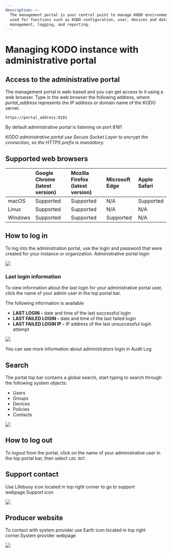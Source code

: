 ```yaml
---
description: >-
  The management portal is your central point to manage KODO environment. It's
  used for functions such as KODO configuration, user, devices and data
  management, logging, and reporting.
---
```


# Managing KODO instance with administrative portal

## Access to the administrative portal <a id="access-to-the-administrative-portal"></a>

The management portal is web-based and you can get access to it using a web browser. Type in the web browser the following address, where _portal\_address_ represents the IP address or domain name of the KODO server.

```text
https://portal_address:8181
```

By default administrative portal is listening on port 8181

_KODO administrative portal use Secure Socket Layer to encrypt the connection, so the HTTPS prefix is mandatory._

## Supported web browsers <a id="supported-web-browsers"></a>

| ​ | **Google Chrome \(latest version\)** | **Mozilla Firefox \(latest version\)** | **Microsoft Edge** | **Apple Safari** |
| :--- | :--- | :--- | :--- | :--- |
| macOS | Supported | Supported | N/A | Supported |
| Linux | Supported | Supported | N/A | N/A |
| Windows | Supported | Supported | Supported | N/A |

## How to log in <a id="how-to-log-in"></a>

To log into the administration portal, use the login and password that were created for your instance or organization. Administrative portal login

![](https://blobscdn.gitbook.com/v0/b/gitbook-28427.appspot.com/o/assets%2F-LD_wiez_0EVVIJJEUSK%2F-LDaUAO5yEymn2WoUL2h%2F-LDaXMb5QFlqal0mvyT4%2Flogin_new.png?alt=media&token=ba4f20c9-1ead-4227-b2d7-0fb46f9dccb6)

### Last login information <a id="last-login-information"></a>

To view information about the last login for your administrative portal user, click the name of your admin user in the top portal bar.

The following information is available

* **LAST LOGIN -** date and time of the last successful login
* **LAST FAILED LOGIN -** date and time of the last failed login
* **LAST FAILED LOGIN IP -** IP address of the last unsuccessful login attempt

![](https://blobscdn.gitbook.com/v0/b/gitbook-28427.appspot.com/o/assets%2F-LD_wiez_0EVVIJJEUSK%2F-LDaUAO5yEymn2WoUL2h%2F-LDaXtikRPNi1J4keLdy%2Flogout.png?alt=media&token=1e66ecac-6df5-481c-94db-6ea79fb3d653)

You can see more information about administrators login in Audit Log

## Search <a id="search"></a>

The portal top bar contains a global search, start typing to search through the following system objects:

* Users
* Groups
* Devices
* Policies
* Contacts

![](https://blobscdn.gitbook.com/v0/b/gitbook-28427.appspot.com/o/assets%2F-LD_wiez_0EVVIJJEUSK%2F-LDaUAO5yEymn2WoUL2h%2F-LDabKFCGE90nwcgN30b%2Fsearch_s.png?alt=media&token=ec6267fa-6291-4970-b520-dc7b594c956d)

## How to log out <a id="how-to-log-out"></a>

To logout from the portal, click on the name of your administrative user in the top portal bar, then select `LOG OUT`.

## Support contact <a id="support-contact"></a>

Use Lifebuoy icon located in top right corner to go to support webpage.Support icon

![](https://blobscdn.gitbook.com/v0/b/gitbook-28427.appspot.com/o/assets%2F-LD_wiez_0EVVIJJEUSK%2F-LG-XRMN6s8tkDp9wjV7%2F-LGTzWaaUP-5zzT0fEu3%2Ftopbar_s.upport.png?alt=media&token=d61b125d-093b-47be-8957-6e124fc4e18f)

## Producer website <a id="producer-website"></a>

To contact with system provider use Earth icon located in top right corner.System provider webpage

![](https://blobscdn.gitbook.com/v0/b/gitbook-28427.appspot.com/o/assets%2F-LD_wiez_0EVVIJJEUSK%2F-LG-XRMN6s8tkDp9wjV7%2F-LGU--K28T1YqrZrkpwi%2Ftopbar_web.png?alt=media&token=86f435c3-31bc-4bbc-860a-a0a4c15ea94a)

